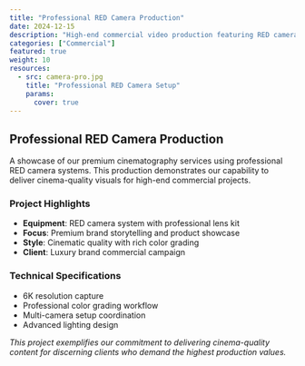 ```yaml
---
title: "Professional RED Camera Production"
date: 2024-12-15
description: "High-end commercial video production featuring RED camera cinematography for premium brand storytelling"
categories: ["Commercial"]
featured: true
weight: 10
resources:
  - src: camera-pro.jpg
    title: "Professional RED Camera Setup"
    params:
      cover: true
---
```


## Professional RED Camera Production

A showcase of our premium cinematography services using professional RED camera systems. This production demonstrates our capability to deliver cinema-quality visuals for high-end commercial projects.

### Project Highlights

- **Equipment**: RED camera system with professional lens kit
- **Focus**: Premium brand storytelling and product showcase
- **Style**: Cinematic quality with rich color grading
- **Client**: Luxury brand commercial campaign

### Technical Specifications

- 6K resolution capture
- Professional color grading workflow
- Multi-camera setup coordination
- Advanced lighting design

*This project exemplifies our commitment to delivering cinema-quality content for discerning clients who demand the highest production values.*